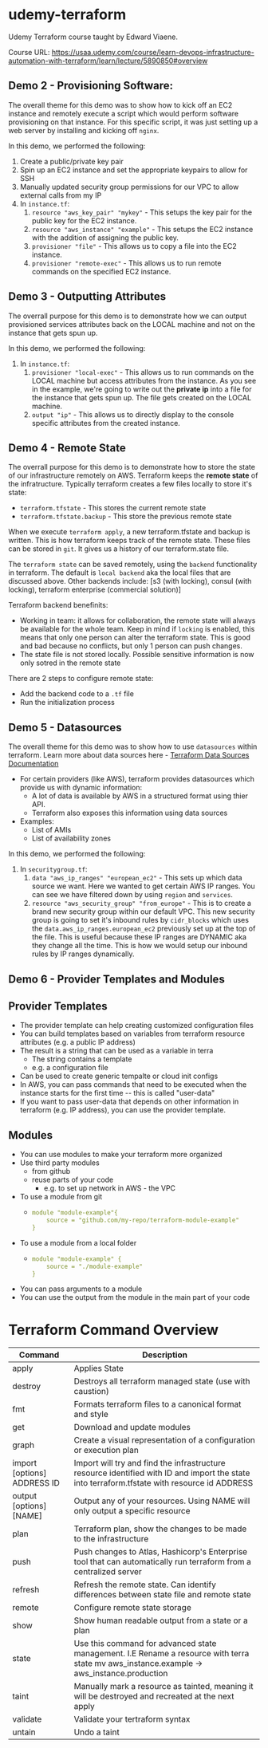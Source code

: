 # udemy-terraform
Udemy Terraform course taught by Edward Viaene.

Course URL: https://usaa.udemy.com/course/learn-devops-infrastructure-automation-with-terraform/learn/lecture/5890850#overview


## Demo 2 - Provisioning Software:
The overall theme for this demo was to show how to kick off an EC2 instance and remotely execute a script which would perform software provisioning on that instance. For this specific script, it was just setting up a web server by installing and kicking off `nginx`.

In this demo, we performed the following:
1. Create a public/private key pair
2. Spin up an EC2 instance and set the appropriate keypairs to allow for SSH
3. Manually updated security group permissions for our VPC to allow external calls from my IP
4. In `instance.tf`:
   1. `resource "aws_key_pair" "mykey"` - This setups the key pair for the public key for the EC2 instance.
   2. `resource "aws_instance" "example"` - This setups the EC2 instance with the addition of assigning the public key.
   3. `provisioner "file"` - This allows us to copy a file into the EC2 instance.
   4. `provisioner "remote-exec"` - This allows us to run remote commands on the specified EC2 instance.

## Demo 3 - Outputting Attributes
The overrall purpose for this demo is to demonstrate how we can output provisioned services attributes back on the LOCAL machine and not on the instance that gets spun up.

In this demo, we performed the following:
1. In `instance.tf`:
   1. `provisioner "local-exec"` - This allows us to run commands on the LOCAL machine but access attributes from the instance. As you see in the example, we're going to write out the **private ip** into a file for the instance that gets spun up. The file gets created on the LOCAL machine.
   2. `output "ip"` - This allows us to directly display to the console specific attributes from the created instance.

## Demo 4 - Remote State
The overrall purpose for this demo is to demonstrate how to store the state of our infrastructure remotely on AWS. Terraform keeps the **remote state** of the infratructure.  Typically terraform creates a few files locally to store it's state:
 * `terraform.tfstate` - This stores the current remote state
 * `terraform.tfstate.backup` - This store the previous remote state

When we execute `terraform apply`, a new terraform.tfstate and backup is written. This is how terraform keeps track of the remote state. These files can be stored in `git`. It gives us a history of our terraform.state file.

The `terraform state` can be saved remotely, using the `backend` functionality in terraform. The default is `local backend` aka the local files that are discussed above. Other backends include: [s3 (with locking), consul (with locking), terraform enterprise (commercial solution)]

Terraform backend benefinits:
  * Working in team: it allows for collaboration, the remote state will always be available for the whole team. Keep in mind if `locking` is enabled, this means that only one person can alter the terraform state. This is good and bad because no conflicts, but only 1 person can push changes.
  * The state file is not stored locally. Possible sensitive information is now only sotred in the remote state

There are 2 steps to configure remote state:
  * Add the backend code to a `.tf` file
  * Run the initialization process


## Demo 5 - Datasources
The overall theme for this demo was to show how to use `datasources` within terraform. Learn more about data sources here - [Terraform Data Sources Documentation](https://www.terraform.io/docs/language/data-sources/index.html)

  * For certain providers (like AWS), terraform provides datasources which provide us with dynamic information:
    * A lot of data is available by AWS in a structured format using thier API.
    * Terraform also exposes this information using data sources
  * Examples:
    * List of AMIs
    * List of availability zones

In this demo, we performed the following:
1. In `securitygroup.tf`:
   1. `data "aws_ip_ranges" "european_ec2"` - This sets up which data source we want. Here we wanted to get certain AWS IP ranges. You can see we have filtered down by using `region` and `services`.
   2. `resource "aws_security_group" "from_europe"` - This is to create a brand new security group within our default VPC. This new security group is going to set it's inbound rules by `cidr_blocks` which uses the `data.aws_ip_ranges.european_ec2` previously set up at the top of the file. This is useful because these IP ranges are DYNAMIC aka they change all the time. This is how we would setup our inbound rules by IP ranges dynamically.

## Demo 6 - Provider Templates and Modules

## Provider Templates
* The provider template can help creating customized configuration files
* You can build templates based on variables from terraform resource attributes (e.g. a public IP address)
* The result is a string that can be used as a variable in terra
  * The string contains a template
  * e.g. a configuration file
* Can be used to create generic tempalte or cloud init configs
* In AWS, you can pass commands that need to be executed when the instance starts for the first time -- this is called "user-data"
* If you want to pass user-data that depends on other information in terraform (e.g. IP address), you can use the provider template.

## Modules
* You can use modules to make your terraform more organized
* Use third party modules
  * from github
  * reuse parts of your code
    * e.g. to set up network in AWS - the VPC
* To use a module from git
  * ```yaml
    module "module-example"{
        source = "github.com/my-repo/terraform-module-example"
    }
    ```
* To use a module from a local folder
  * ```yaml
    module "module-example" {
        source = "./module-example"
    }
    ```
* You can pass arguments to a module
* You can use the output from the module in the main part of your code

# Terraform Command Overview
| Command     | Description |
| ----------- | ----------- |
| apply       | Applies State |
| destroy     | Destroys all terraform managed state (use with caustion) |
| fmt         | Formats terraform files to a canonical format and style  |
| get         | Download  and update modules |
| graph       | Create a visual representation of a configuration or execution plan |
| import [options] ADDRESS ID   | Import will try and find the infrastructure resource identified with ID and import the state into terraform.tfstate with resource id ADDRESS |
| output [options] [NAME] | Output  any of your resources. Using NAME will only output a specific resource |
| plan | Terraform plan, show the changes to be made to the infrastructure |
| push | Push changes  to Atlas, Hashicorp's Enterprise tool that can automatically run terraform from a centralized server |
| refresh | Refresh the remote state. Can identify differences between state file and remote state |
| remote | Configure remote state storage |
| show | Show human readable output from a state or a plan |
| state | Use this command for advanced state management. I.E Rename a resource with terra state mv aws_instance.example -> aws_instance.production |
| taint | Manually mark a resource as tainted, meaning it will be destroyed and recreated at the next apply |
| validate | Validate your tertraform syntax |
| untain | Undo a taint |